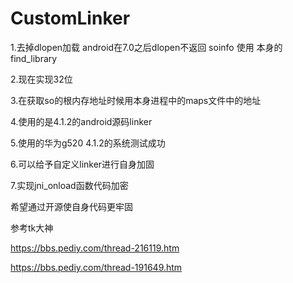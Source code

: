 # CustomLinker
1.去掉dlopen加载 android在7.0之后dlopen不返回 soinfo 使用 本身的find_library

2.现在实现32位

3.在获取so的根内存地址时候用本身进程中的maps文件中的地址

4.使用的是4.1.2的android源码linker

5.使用的华为g520 4.1.2的系统测试成功

6.可以给予自定义linker进行自身加固

7.实现jni_onload函数代码加密

希望通过开源使自身代码更牢固

参考tk大神

https://bbs.pediy.com/thread-216119.htm

https://bbs.pediy.com/thread-191649.htm
